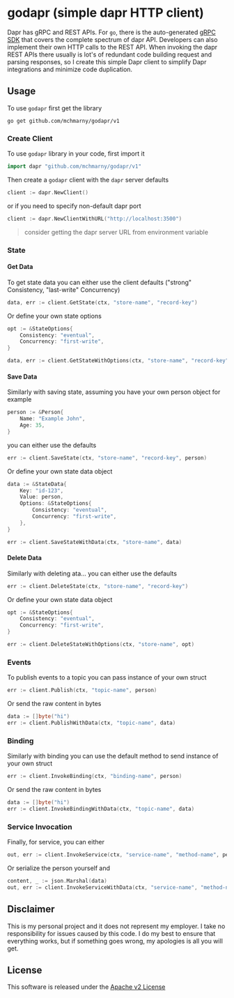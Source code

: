 # godapr (simple dapr HTTP client)

Dapr has gRPC and REST APIs. For `go`, there is the auto-generated [gRPC SDK](https://github.com/dapr/go-sdk) that covers the complete spectrum of dapr API. Developers can also implement their own HTTP calls to the REST API. When invoking the dapr REST APIs there usually is lot's of redundant code building request and parsing responses, so I create this simple Dapr client to simplify Dapr integrations and minimize code duplication.

## Usage

To use `godapr` first get the library

```shell
go get github.com/mchmarny/godapr/v1
```

### Create Client

To use `godapr` library in your code, first import it

```go
import dapr "github.com/mchmarny/godapr/v1"
```

Then create a `godapr` client with the `dapr` server defaults

```go
client := dapr.NewClient()
```

or if you need to specify non-default dapr port

```go
client := dapr.NewClientWithURL("http://localhost:3500")
```

> consider getting the dapr server URL from environment variable

### State

#### Get Data

To get state data you can either use the client defaults ("strong" Consistency, "last-write" Concurrency)

```go
data, err := client.GetState(ctx, "store-name", "record-key")
```

Or define your own state options

```go
opt := &StateOptions{
    Consistency: "eventual",
    Concurrency: "first-write",
}

data, err := client.GetStateWithOptions(ctx, "store-name", "record-key", opt)
```

#### Save Data

Similarly with saving state, assuming you have your own person object for example

```go
person := &Person{
    Name: "Example John",
    Age: 35,
}
```

you can either use the defaults

```go
err := client.SaveState(ctx, "store-name", "record-key", person)
```

Or define your own state data object

```go
data := &StateData{
    Key: "id-123",
    Value: person,
    Options: &StateOptions{
        Consistency: "eventual",
        Concurrency: "first-write",
    },
}

err := client.SaveStateWithData(ctx, "store-name", data)
```

#### Delete Data 


Similarly with deleting ata... you can either use the defaults


```go
err := client.DeleteState(ctx, "store-name", "record-key")
```

Or define your own state data object

```go
opt := &StateOptions{
    Consistency: "eventual",
    Concurrency: "first-write",
}

err := client.DeleteStateWithOptions(ctx, "store-name", opt)
```

### Events

To publish events to a topic you can pass instance of your own struct

```go
err := client.Publish(ctx, "topic-name", person)
```

Or send the raw content in bytes 

```go
data := []byte("hi")
err := client.PublishWithData(ctx, "topic-name", data)
```


### Binding

Similarly with binding you can use the default method to send instance of your own struct

```go
err := client.InvokeBinding(ctx, "binding-name", person)
```

Or send the raw content in bytes 

```go
data := []byte("hi")
err := client.InvokeBindingWithData(ctx, "topic-name", data)
```

### Service Invocation 

Finally, for service, you can either 

```go
out, err := client.InvokeService(ctx, "service-name", "method-name", person)
```

Or serialize the person yourself and 

```go
content, _ := json.Marshal(data)
out, err := client.InvokeServiceWithData(ctx, "service-name", "method-name", content)
```



## Disclaimer

This is my personal project and it does not represent my employer. I take no responsibility for issues caused by this code. I do my best to ensure that everything works, but if something goes wrong, my apologies is all you will get.

## License
This software is released under the [Apache v2 License](./LICENSE)
